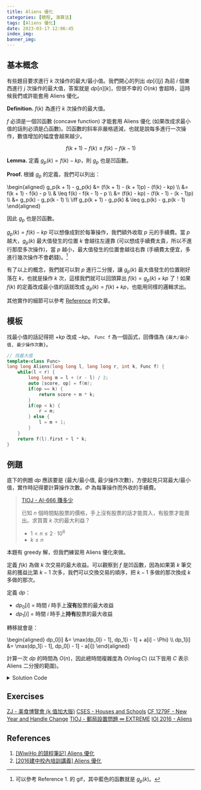 ```yaml
---
title: Aliens 優化
categories: [競程, 演算法]
tags: [Aliens 優化]
date: 2023-03-17 12:06:45
index_img:
banner_img:
---
```


## 基本概念

有些題目要求進行 $k$ 次操作的最大/最小值。我們開心的列出 $dp[i][j]$ 為前 $i$ 個東西進行 $j$ 次操作的最大值，答案就是 $dp[n][k]$，但很不幸的 $O(nk)$ 會超時，這時候我們或許能套用 Aliens 優化。

**Definition.** $f(k)$ 為進行 $k$ 次操作的最大值。

$f$ 必須是一個凹函數 (concave function) 才能套用 Aliens 優化 (如果改成求最小值的話則必須是凸函數)。凹函數的斜率非嚴格遞減，也就是說每多進行一次操作，數值增加的幅度會越來越少。

$$f(k + 1) - f(k) \leq f(k) - f(k - 1)$$

**Lemma.** 定義 $g_p(k) = f(k) - kp$，則 $g_p$ 也是凹函數。

**Proof.** 根據 $g_p$ 的定義，我們可以列出：

\begin{aligned}
g_p(k + 1) - g_p(k) &= (f(k + 1) - (k + 1)p) - (f(k) - kp) \\\\
&= f(k + 1) - f(k) - p \\\\
& \leq f(k) - f(k - 1) - p \\\\
&= (f(k) - kp) - (f(k - 1) - (k - 1)p) \\\\
&= g_p(k) - g_p(k - 1) \\\\
\iff g_p(k + 1) - g_p(k) & \leq g_p(k) - g_p(k - 1)
\end{aligned}

因此 $g_p$ 也是凹函數。

$g_p(k) = f(k) - kp$ 可以想像成對於每筆操作，我們額外收取 $p$ 元的手續費。當 $p$ 越大，$g_p(k)$ 最大值發生的位置 $k$ 會越往左邊靠 (可以想成手續費太貴，所以不進行那麼多次操作)，當 $p$ 越小，最大值發生的位置會越往右靠 (手續費太便宜，多進行幾次操作不會虧錢)。[^1]

有了以上的概念，我們就可以對 $p$ 進行二分搜，讓 $g_p(k)$ 最大值發生的位置剛好落在 $k$，也就是操作 $k$ 次，這樣我們就可以回頭算出 $f(k) = g_p(k) + kp$ 了！如果 $f(k)$ 的定義改成最小值的話就改成 $g_p(k) = f(k) + kp$，也能用同樣的邏輯求出。

其他實作的細節可以參考 [Reference](#Reference) 的文章。

## 模板

找最小值的話記得把 $+kp$ 改成 $-kp$。
`Func f` 為一個函式，回傳值為 `{最大/最小值, 最少操作次數}`。

```cpp
// 找最大值
template<class Func>
long long Aliens(long long l, long long r, int k, Func f) {
	while(l < r) {
		long long m = l + (r - l) / 2;
		auto [score, op] = f(m);
		if(op == k) {
			return score + m * k;
		}
		if(op < k) {
			r = m;
		} else {
			l = m + 1;
		}
	}
	return f(l).first + l * k;
}
```

## 例題

底下的例題 $dp$ 應該要是 {最大/最小值, 最少操作次數}，方便起見只寫最大/最小值，實作時記得要計算操作次數。$\Phi$ 為每筆操作而外收的手續費。

> [TIOJ - AI-666 賺多少](https://tioj.ck.tp.edu.tw/problems/2039)
>
> 已知 $n$ 個時間點股票的價格，手上沒有股票的話才能買入，有股票才能賣出。求買賣 $k$ 次的最大利益？
>
> - $1 < n \leq 2 \cdot 10^6$
> - $k \leq n$

本題有 greedy 解，但我們練習用 Aliens 優化來做。

定義 $f(k)$ 為做 $k$ 次交易的最大收益。可以觀察到 $f$ 是凹函數，因為如果第 $k$ 筆交易的獲益比第 $k - 1$ 次多，我們可以交換交易的順序，把 $k - 1$ 多做的那次換成 $k$ 多做的那次。

定義 $dp$：

* $dp_0[i]$ = 時間 $i$ 時手上**沒有**股票的最大收益
* $dp_1[i]$ = 時間 $i$ 時手上**持有**股票的最大收益

轉移就會是：

\begin{aligned}
dp_0[i] &= \max(dp_0[i - 1], dp_1[i - 1] + a[i] - \Phi) \\\\
dp_1[i] &= \max(dp_1[i - 1], dp_0[i - 1] - a[i])
\end{aligned}

計算一次 $dp$ 的時間為 $O(n)$，因此總時間複雜度為 $O(n \log C)$ (以下皆用 $C$ 表示 Aliens 二分搜的範圍)。

<details><summary>Solution Code</summary>
```cpp
#include <bits/stdc++.h>
using namespace std;

// find maximum
template<class Func>
long long Aliens(long long l, long long r, int k, Func f) {
	while(l < r) {
		long long m = l + (r - l) / 2;
		auto [score, op] = f(m);
		if(op == k) {
			return score + m * k;
		}
		if(op < k) {
			r = m;
		} else {
			l = m + 1;
		}
	}
	return f(l).first + l * k;
}

int main() {
	ios::sync_with_stdio(false);
	cin.tie(0);
	int n, k;
	cin >> n >> k;
	vector<int> a(n);
	for(int i = 0; i < n; ++i) {
		cin >> a[i];
	}
	auto f = [&](long long p) {
		pair<long long, int> dp0 = {0, 0};
		pair<long long, int> dp1 = {INT_MIN, 0};
		for(int i = 0; i < n; ++i) {
			pair<long long, int> new_dp0 = max(dp0, pair<long long, int>{dp1.first + a[i] - p, dp1.second - 1});
			pair<long long, int> new_dp1 = max(dp1, pair<long long, int>{dp0.first - a[i], dp0.second});
			swap(dp0, new_dp0);
			swap(dp1, new_dp1);
		}
		dp0.second = -dp0.second;
		return dp0;
	};
	cout << Aliens(0, (int) 1e8, k, f) << "\n";
	return 0;
}
```
</details>

> [CSES - Subarray Squares](https://cses.fi/problemset/task/2086)
>
> 把長度為 $n$ 的數列切成 $k$ 段，一段的費用是和的平方，求最小費用和？
>
> - $1 \leq k \leq n \leq 3000$

定義 $f(k)$ 為切成 $k$ 段的最小費用和。固定切割的位置，切割的先後順序不會影響答案，我們可以讓影響最小的那次切割作為第 $k$ 次，因此 $f$ 是一個凸函數。

定義 $dp[i]$ 為只考慮前 $i$ 個數字的最小費用和，轉移就會是：

$$dp[i] = \min_{j \leq i} (dp[j - 1] + (\sum_{k = j}^{i} a[i])^2 + \Phi)$$

注意 $dp$ 轉移裡的 $\Phi$ 係數為正，因為我們的目標是找最小值。

時間複雜度：$O(n^2 \log C)$

<details><summary>Solution Code</summary>
```cpp
#include <bits/stdc++.h>
using namespace std;

// find minimum
template<class Func>
long long Aliens(long long l, long long r, int k, Func f) {
	while(l < r) {
		long long m = l + (r - l) / 2;
		auto [score, op] = f(m);
		if(op == k) {
			return score - m * k;
		}
		if(op < k) {
			r = m;
		} else {
			l = m + 1;
		}
	}
	return f(l).first - l * k;
}

int main() {
	ios::sync_with_stdio(false);
	cin.tie(0);
	int n, k;
	cin >> n >> k;
	vector<int> a(n);
	for(int i = 0; i < n; ++i) {
		cin >> a[i];
	}
	vector<long long> pref(n + 1);
	for(int i = 0; i < n; ++i) {
		pref[i + 1] = pref[i] + a[i];
	}
	const long long INF = (long long) 1e18L + 5;
	auto f = [&](long long cost) -> pair<long long, int> {
		vector<pair<long long, int>> dp(n, pair<long long, int>{INF, 0});
		for(int i = 0; i < n; ++i) {
			for(int j = i; j >= 0; --j) {
				auto cur = (j > 0 ? dp[j - 1] : pair<long long, int>{0, 0});
				cur.first += (pref[i + 1] - pref[j]) * (pref[i + 1] - pref[j]) + cost;
				cur.second += 1;
				dp[i] = min(dp[i], cur);
			}
		}
		return dp[n - 1];
	};
	cout << Aliens(0, INF, k, f) << "\n";
	return 0;
}
```
</details>

## Exercises
[ZJ - 美食博覽會 (k 值加大版)](https://zerojudge.tw/ShowProblem?problemid=h926)
[CSES - Houses and Schools](https://cses.fi/problemset/task/2087/)
[CF 1279F - New Year and Handle Change](https://codeforces.com/contest/1279/problem/F)
[TIOJ - 郵局設置問題 $\infty$ EXTREME](https://tioj.ck.tp.edu.tw/problems/1986)
[IOI 2016 - Aliens](https://ioinformatics.org/files/ioi2016problem6.pdf)

## References

1. [[WiwiHo 的競程筆記] Aliens 優化](https://cp.wiwiho.me/aliens/)
2. [[2016建中校內培訓講義] Aliens 優化](https://tioj.ck.tp.edu.tw/uploads/attachment/5/51/10.pdf)

[^1]: 可以參考 Reference 1. 的 gif，其中藍色的函數就是 $g_p(k)$。
